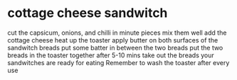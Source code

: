 # cottage cheese sandwitch
cut the capsicum, onions, and chilli in minute pieces
mix them well
add the cottage cheese
heat up the toaster
apply butter on both surfaces of the sandwitch breads
put some batter in between the two breads
put the two breads in the toaster together
after 5-10 mins take out the breads
your sandwitches are ready for eating
Remember to wash the toaster after every use